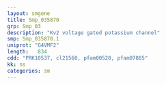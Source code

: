 ```yaml
---
layout: smgene
title: Smp_035870
grp: Smp_03
description: "Kv2 voltage gated potassium channel"
smp: Smp_035870.1
uniprot: "G4VMF2"
length:   834
cdd: "PRK10537, cl21560, pfam00520, pfam07885"
kk: ns
categories: sm
---
```

